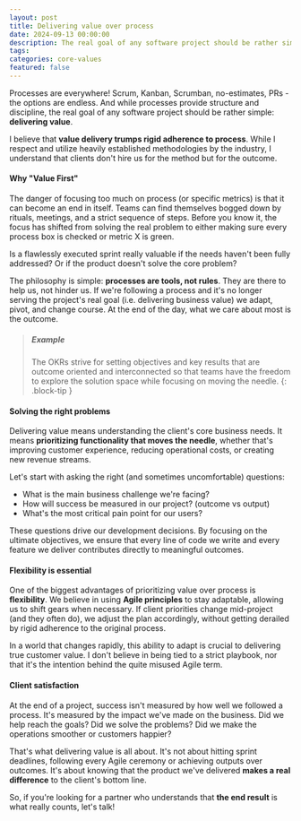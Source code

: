 ```yaml
---
layout: post
title: Delivering value over process
date: 2024-09-13 00:00:00
description: The real goal of any software project should be rather simple - delivering value.
tags:
categories: core-values
featured: false
---
```


Processes are everywhere! Scrum, Kanban, Scrumban, no-estimates, PRs - the options are endless. And while processes provide structure and discipline, the real goal of any software project should be rather simple: **delivering value**.

I believe that **value delivery trumps rigid adherence to process**. While I respect and utilize heavily established methodologies by the industry, I understand that clients don't hire us for the method but for the outcome.

#### Why "Value First"

The danger of focusing too much on process (or specific metrics) is that it can become an end in itself. Teams can find themselves bogged down by rituals, meetings, and a strict sequence of steps. Before you know it, the focus has shifted from solving the real problem to either making sure every process box is checked or metric X is green.

Is a flawlessly executed sprint really valuable if the needs haven't been fully addressed? Or if the product doesn't solve the core problem?

The philosophy is simple: **processes are tools, not rules**. They are there to help us, not hinder us. If we're following a process and it's no longer serving the project's real goal (i.e. delivering business value) we adapt, pivot, and change course. At the end of the day, what we care about most is the outcome.

> ##### Example
>
> The OKRs strive for setting objectives and key results that are outcome oriented and interconnected so that teams have the freedom to explore the solution space while focusing on moving the needle.
{: .block-tip }

#### Solving the right problems

Delivering value means understanding the client's core business needs. It means **prioritizing functionality that moves the needle**, whether that's improving customer experience, reducing operational costs, or creating new revenue streams.  

Let's start with asking the right (and sometimes uncomfortable) questions:

- What is the main business challenge we're facing?
- How will success be measured in our project? (outcome vs output)
- What's the most critical pain point for our users?

These questions drive our development decisions. By focusing on the ultimate objectives, we ensure that every line of code we write and every feature we deliver contributes directly to meaningful outcomes.

#### Flexibility is essential

One of the biggest advantages of prioritizing value over process is **flexibility**. We believe in using **Agile principles** to stay adaptable, allowing us to shift gears when necessary. If client priorities change mid-project (and they often do), we adjust the plan accordingly, without getting derailed by rigid adherence to the original process.

In a world that changes rapidly, this ability to adapt is crucial to delivering true customer value. I don't believe in being tied to a strict playbook, nor that it's the intention behind the quite misused Agile term.

#### Client satisfaction

At the end of a project, success isn't measured by how well we followed a process. It's measured by the impact we've made on the business. Did we help reach the goals? Did we solve the problems? Did we make the operations smoother or customers happier? 

That's what delivering value is all about. It's not about hitting sprint deadlines, following every Agile ceremony or achieving outputs over outcomes. It's about knowing that the product we've delivered **makes a real difference** to the client's bottom line.

So, if you're looking for a partner who understands that **the end result** is what really counts, let's talk!
